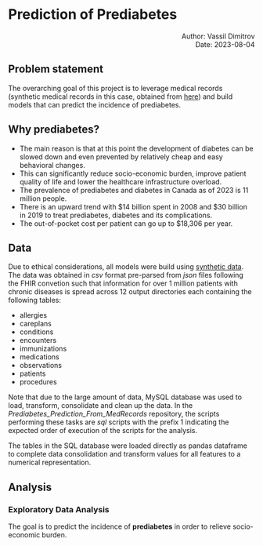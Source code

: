 # Prediction of Prediabetes
<div style="text-align: right"> Author: Vassil Dimitrov </div>
<div style="text-align: right"> Date: 2023-08-04 </div>


## Problem statement
The overarching goal of this project is to leverage medical records (synthetic medical records in this case, obtained from [here](https://synthea.mitre.org/downloads)) and build models that can predict the incidence of prediabetes.

## Why prediabetes?
- The main reason is that at this point the development of diabetes can be slowed down and even prevented by relatively cheap and easy behavioral changes.
- This can significantly reduce socio-economic burden, improve patient quality of life and lower the healthcare infrastructure overload.
- The prevalence of prediabetes and diabetes in Canada as of 2023 is 11 million people.
- There is an upward trend with $14 billion spent in 2008 and $30 billion in 2019 to treat prediabetes, diabetes and its complications.
- The out-of-pocket cost per patient can go up to $18,306 per year.

## Data
Due to ethical considerations, all models were build using [synthetic data](https://synthea.mitre.org/downloads). The data was obtained in *csv* format pre-parsed from *json* files following the FHIR convetion such that information for over 1 million patients with chronic diseases is spread across 12 output directories each containing the following tables:
- allergies
- careplans
- conditions
- encounters
- immunizations
- medications
- observations
- patients
- procedures

Note that due to the large amount of data, MySQL database was used to load, transform, consolidate and clean up the data. In the *Prediabetes_Prediction_From_MedRecords* repository, the scripts performing these tasks are *sql* scripts with the prefix 1 indicating the expected order of execution of the scripts for the analysis.

The tables in the SQL database were loaded directly as pandas dataframe to complete data consolidation and transform values for all features to a numerical representation.

## Analysis

### Exploratory Data Analysis



The goal is to predict the incidence of **prediabetes** in order to relieve socio-economic burden.

